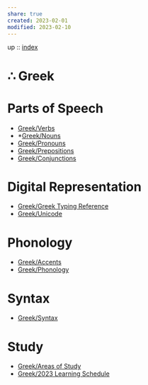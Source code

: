 ```yaml
---
share: true
created: 2023-02-01
modified: 2023-02-10
---
```


up :: [index](./index.md)

# ∴ Greek

# Parts of Speech
- [Greek/Verbs](./Verbs.md)
- *[Greek/Nouns](./Nouns.md)
- [Greek/Pronouns](./Pronouns.md)
- [Greek/Prepositions](./Prepositions.md)
- [Greek/Conjunctions](./Conjunctions.md)

# Digital Representation
- [Greek/Greek Typing Reference](./Greek-Typing-Reference.md)
- [Greek/Unicode](./Unicode.md)

# Phonology
- [Greek/Accents](./Accents.md)
- [Greek/Phonology](./Phonology.md)

# Syntax
- [Greek/Syntax](./Syntax.md)

# Study
- [Greek/Areas of Study](./Areas-of-Study.md)
- [Greek/2023 Learning Schedule](./2023-Learning-Schedule.md)
